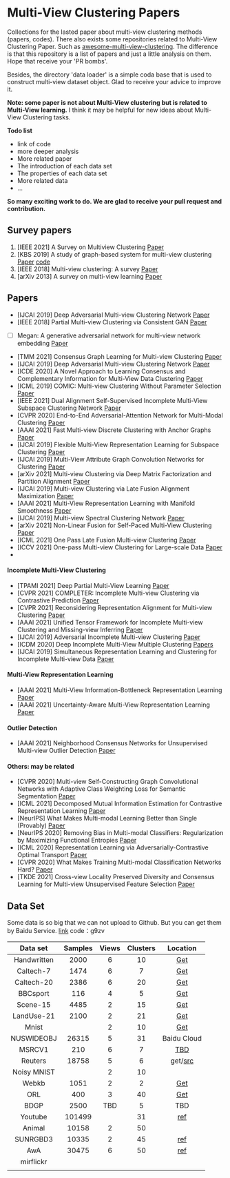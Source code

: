 # Multi-View Clustering Papers

Collections for the lasted paper about multi-view clustering methods (papers, codes). There also exists some repositories related to Multi-View Clustering Paper. Such as [awesome-multi-view-clustering](https://github.com/wangsiwei2010/awesome-multi-view-clustering). The difference is that this repository is a list of papers and just a little analysis on them. Hope that receive your 'PR bombs'.

Besides, the directory 'data loader' is a simple coda base that is used to construct multi-view dataset object. Glad to receive your advice to improve it.

**Note: some paper is not about Multi-View clustering but is related to Multi-View learning.** I think it may be helpful for new ideas about Multi-View Clustering tasks.

**Todo list**

- link of code
- more deeper analysis
- More related paper
- The introduction of each data set
- The properties of each data set
- More related data
- ...

**So many exciting work to do. We are glad to receive your pull request and contribution.**

## Survey papers

1. [IEEE 2021] A Survey on Multiview Clustering <a href="https://ieeexplore.ieee.org/document/9395530">Paper</a>
2. [KBS 2019] A study of graph-based system for multi-view clustering [Paper](https://www.researchgate.net/profile/Hao_Wang250/publication/328573967_A_study_of_graph-based_system_for_multi-view_clustering/links/5cbff7e5299bf120977adaa6/A-study-of-graph-based-system-for-multi-view-clustering.pdf) [code](https://github.com/cswanghao/gbs)
3. [IEEE 2018] Multi-view clustering: A survey [Paper](https://ieeexplore.ieee.org/iel7/8254253/8336843/08336846.pdf)
4. [arXiv 2013] A survey on multi-view learning [Paper](https://arxiv.org/pdf/1304.5634)

## Papers

- [IJCAI 2019] Deep Adversarial Multi-view Clustering Network <a href="https://www.ijcai.org/proceedings/2019/409">Paper</a>
- [IEEE 2018] Partial Multi-view Clustering via Consistent GAN <a href="https://ieeexplore.ieee.org/document/8594983">Paper</a>
- [    ] Megan: A generative adversarial network for multi-view network embedding <a href="https://pennstate.pure.elsevier.com/en/publications/megan-a-generative-adversarial-network-for-multi-view-network-emb">Paper</a>
- [TMM 2021] Consensus Graph Learning for Multi-view Clustering <a href="https://ieeexplore.ieee.org/document/9437715">Paper</a>
- [IJCAI 2019] Deep Adversarial Multi-view Clustering Network <a href="https://www.ijcai.org/proceedings/2019/0409.pdf">Paper</a>
- [ICDE 2020] A Novel Approach to Learning Consensus and Complementary Information for Multi-View Data Clustering <a href="https://ieeexplore.ieee.org/document/9101762">Paper</a>
- [ICML 2019] COMIC: Multi-view Clustering Without Parameter Selection <a href="http://proceedings.mlr.press/v97/peng19a/peng19a.pdf">Paper</a>
- [IEEE 2021] Dual Alignment Self-Supervised Incomplete Multi-View Subspace Clustering Network <a href="https://ieeexplore.ieee.org/document/9573269/">Paper</a>
- [CVPR 2020] End-to-End Adversarial-Attention Network for Multi-Modal Clustering <a href="https://openaccess.thecvf.com/content_CVPR_2020/papers/Zhou_End-to-End_Adversarial-Attention_Network_for_Multi-Modal_Clustering_CVPR_2020_paper.pdf">Paper</a>
- [AAAI 2021] Fast Multi-view Discrete Clustering with Anchor Graphs <a href="https://ojs.aaai.org/index.php/AAAI/article/view/17128/16935">Paper</a>
- [IJCAI 2019] Flexible Multi-View Representation Learning for Subspace Clustering <a href="https://www.ijcai.org/proceedings/2019/0404.pdf">Paper</a>
- [IJCAI 2019] Multi-View Attribute Graph Convolution Networks for Clustering <a href="https://www.ijcai.org/proceedings/2020/0411.pdf">Paper</a>
- [arXiv 2021] Multi-view Clustering via Deep Matrix Factorization and Partition Alignment <a href="https://arxiv.org/pdf/2105.00277">Paper</a>
- [IJCAI 2019] Multi-view Clustering via Late Fusion Alignment Maximization <a href="https://www.ijcai.org/proceedings/2019/0524.pdf">Paper</a>
- [AAAI 2021] Multi-View Representation Learning with Manifold Smoothness <a href="https://ojs.aaai.org/index.php/AAAI/article/view/17026">Paper</a>
- [IJCAI 2019] Multi-view Spectral Clustering Network <a href="https://www.ijcai.org/proceedings/2019/0356.pdf">Paper</a>
- [arXiv 2021] Non-Linear Fusion for Self-Paced Multi-View Clustering <a href="https://arxiv.org/abs/2104.09255">Paper</a>
- [ICML 2021] One Pass Late Fusion Multi-view Clustering <a href="http://proceedings.mlr.press/v139/liu21l.html">Paper</a>
- [ICCV 2021] One-pass Multi-view Clustering for Large-scale Data <a href="https://openaccess.thecvf.com/content/ICCV2021/html/Liu_One-Pass_Multi-View_Clustering_for_Large-Scale_Data_ICCV_2021_paper.html">Paper</a>
- 

#### Incomplete Multi-View Clustering

- [TPAMI 2021] Deep Partial Multi-View Learning <a href="https://www.computer.org/csdl/journal/tp/5555/01/09258396/1oHhk9BNESA">Paper</a>
- [CVPR 2021] COMPLETER: Incomplete Multi-view Clustering via Contrastive Prediction <a href="https://openaccess.thecvf.com/content/CVPR2021/html/Lin_COMPLETER_Incomplete_Multi-View_Clustering_via_Contrastive_Prediction_CVPR_2021_paper.html">Paper</a>
- [CVPR 2021] Reconsidering Representation Alignment for Multi-view Clustering <a href="https://openaccess.thecvf.com/content/CVPR2021/supplemental/Trosten_Reconsidering_Representation_Alignment_CVPR_2021_supplemental.pdf">Paper</a>
- [AAAI 2021] Unified Tensor Framework for Incomplete Multi-view Clustering and Missing-view Inferring <a href="https://ojs.aaai.org/index.php/AAAI/article/view/17231">Paper</a>
- [IJCAI 2019] Adversarial Incomplete Multi-view Clustering <a href="https://www.ijcai.org/proceedings/2019/0546.pdf">Paper</a>
- [ICDM 2020] Deep Incomplete Multi-View Multiple Clustering <a href="https://research.kaust.edu.sa/en/publications/deep-incomplete-multi-view-multiple-clusterings">Papers</a>
- [IJCAI 2019] Simultaneous Representation Learning and Clustering for Incomplete Multi-view Data <a href="https://www.ijcai.org/proceedings/2019/0623.pdf">Paper</a>

#### Multi-View Representation Learning

- [AAAI 2021] Multi-View Information-Bottleneck Representation Learning <a href="https://ojs.aaai.org/index.php/AAAI/article/view/17210/17017">Paper</a>
- [AAAI 2021] Uncertainty-Aware Multi-View Representation Learning <a href="https://ojs.aaai.org/index.php/AAAI/article/view/16924">Paper</a>

#### Outlier Detection

- [AAAI 2021] Neighborhood Consensus Networks for Unsupervised Multi-view Outlier Detection <a href="https://ojs.aaai.org/index.php/AAAI/article/view/16873">Paper</a>

#### Others: may be related

- [CVPR 2020] Multi-view Self-Constructing Graph Convolutional Networks with Adaptive Class Weighting Loss for Semantic Segmentation <a href="https://openaccess.thecvf.com/content_CVPRW_2020/papers/w5/Liu_Multi-View_Self-Constructing_Graph_Convolutional_Networks_With_Adaptive_Class_Weighting_Loss_CVPRW_2020_paper.pdf">Paper</a>
- [ICML 2021] Decomposed Mutual Information Estimation for Contrastive Representation Learning <a href="http://proceedings.mlr.press/v139/sordoni21a/sordoni21a.pdf">Paper</a>
- [NeurIPS] What Makes Multi-modal Learning Better than Single (Provably) <a href="https://proceedings.neurips.cc/paper/2021/file/5aa3405a3f865c10f420a4a7b55cbff3-Paper.pdf">Paper</a>
- [NeurIPS 2020] Removing Bias in Multi-modal Classifiers: Regularization by Maximizing Functional Entropies <a href="http://proceedings.neurips.cc/paper/2020/file/20d749bc05f47d2bd3026ce457dcfd8e-Paper.pdf">Paper</a>
- [ICML 2020] Representation Learning via Adversarially-Contrastive Optimal Transport <a href="https://arxiv.org/pdf/2007.05840">Paper</a>
- [CVPR 2020] What Makes Training Multi-modal Classification Networks Hard? <a href="https://openaccess.thecvf.com/content_CVPR_2020/papers/Wang_What_Makes_Training_Multi-Modal_Classification_Networks_Hard_CVPR_2020_paper.pdf">Paper</a>
- [TKDE 2021] Cross-view Locality Preserved Diversity and Consensus Learning for Multi-view Unsupervised Feature Selection <a href="https://ieeexplore.ieee.org/document/9312467">Paper</a>

## Data Set

Some data is so big that we can not upload to Github. But you can get them by Baidu Service. <a href="https://pan.baidu.com/s/1LgsL3JDJL4vEwDRzpTp3oA ">link</a> code：g9zv

|  Data set   | Samples | Views | Clusters |                           Location                           |
| :---------: | :-----: | :---: | :------: | :----------------------------------------------------------: |
| Handwritten |  2000   |   6   |    10    |           <a href="./data/handwritten.mat">Get</a>           |
|  Caltech-7  |  1474   |   6   |    7     |          <a href="./data/Caltech101-7.mat">Get</a>           |
| Caltech-20  |  2386   |   6   |    20    |          <a href="./data/Caltech101-20.mat">Get</a>          |
|  BBCsport   |   116   |   4   |    5     |            <a href="./data/bbcsport.mat">Get</a>             |
|  Scene-15   |  4485   |   2   |    15    |            <a href="./data/Scene-15.mat">Get</a>             |
| LandUse-21  |  2100   |   2   |    21    |           <a href="./data/LandUse-21.mat">Get</a>            |
|    Mnist    |         |   2   |    10    |              <a href="./data/mnist.mat">Get</a>              |
| NUSWIDEOBJ  |  26315  |   5   |    31    |                         Baidu Cloud                          |
|   MSRCV1    |   210   |   6   |    7     |                      <a href="">TBD</a>                      |
|   Reuters   |  18758  |   5   |    6     | get/<a href="https://sites.google.com/site/reutersmultiview/">src</a> |
| Noisy MNIST |         |   2   |    10    |                                                              |
|    Webkb    |  1051   |   2   |    2     |              <a href="./data/WebKB.mat">Get</a>              |
|     ORL     |   400   |   3   |    40    |             <a href="./data/ORL_mtv.mat">Get</a>             |
|    BDGP     |  2500   |  TBD  |    5     |                             TBD                              |
|   Youtube   | 101499  |       |    31    | <a href="https://openaccess.thecvf.com/content/ICCV2021/html/Liu_One-Pass_Multi-View_Clustering_for_Large-Scale_Data_ICCV_2021_paper.html">ref</a> |
|   Animal    |  10158  |   2   |    50    |                                                              |
|  SUNRGBD3   |  10335  |   2   |    45    | <a href="https://openaccess.thecvf.com/content/ICCV2021/html/Liu_One-Pass_Multi-View_Clustering_for_Large-Scale_Data_ICCV_2021_paper.html">ref</a> |
|     AwA     |  30475  |   6   |    50    | <a href="https://openaccess.thecvf.com/content/ICCV2021/html/Liu_One-Pass_Multi-View_Clustering_for_Large-Scale_Data_ICCV_2021_paper.html">ref</a> |
|  mirflickr  |         |       |          |                                                              |
|             |         |       |          |                                                              |



